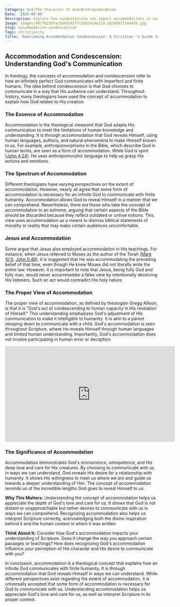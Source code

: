 ```yaml
---
Category: God/The Character of God/Anthropomorphism
Date: '2024-05-05'
Description: Explore how condescension can impact accommodations in various settings. Understand the dynamics of condescension within accommodations and its effects.
Image: images/90cf823d7ac5b45545f7c5b83414e218-20240927144455.jpg
Slug: accommodation-condescension
Tags: christianity
Title: 'Overcoming Accommodation Condescension: A Christian''s Guide to Embracing Humility'
---
```


## Accommodation and Condescension: Understanding God's Communication

In theology, the concepts of accommodation and condescension refer to how an infinitely perfect God communicates with imperfect and finite humans. The idea behind condescension is that God chooses to communicate in a way that His audience can understand. Throughout history, many theologians have used the concept of accommodation to explain how God relates to His creation.

### The Essence of Accommodation

Accommodation is the theological viewpoint that God adapts His communication to meet the limitations of human knowledge and understanding. It is through accommodation that God reveals Himself, using human languages, authors, and natural phenomena to make Himself known to us. For example, anthropomorphisms in the Bible, which describe God in human terms, are seen as a form of accommodation. While God is spirit ([John 4:24](https://www.bibleref.com/John/4/John-4-24.html)), He uses anthropomorphic language to help us grasp His actions and emotions.

### The Spectrum of Accommodation

Different theologians have varying perspectives on the extent of accommodation. However, nearly all agree that some form of accommodation is necessary for an infinite God to communicate with finite humanity. Accommodation allows God to reveal Himself in a manner that we can comprehend. Nevertheless, there are those who take the concept of accommodation to an extreme, arguing that certain aspects of the Bible should be discarded because they reflect outdated or untrue notions. This view uses accommodation as a means to dismiss biblical statements of morality or reality that may make certain audiences uncomfortable.

### Jesus and Accommodation

Some argue that Jesus also employed accommodation in His teachings. For instance, when Jesus referred to Moses as the author of the Torah ([Mark 10:5](https://www.bibleref.com/Mark/10/Mark-10-5.html); [John 5:46](https://www.bibleref.com/John/5/John-5-46.html)), it is suggested that He was accommodating the prevailing belief of that time, even though He knew Moses did not literally write the entire law. However, it is important to note that Jesus, being fully God and fully man, would never accommodate a false view by intentionally deceiving His listeners. Such an act would contradict His holy nature.

### The Proper View of Accommodation

The proper view of accommodation, as defined by theologian Gregg Allison, is that it is "God's act of condescending to human capacity in His revelation of Himself." This understanding emphasizes God's adjustment of His communication to make it intelligible to humanity. It is akin to a parent stooping down to communicate with a child. God's accommodation is seen throughout Scripture, where He reveals Himself through human languages and limited human understanding. Importantly, God's accommodation does not involve participating in human error or deception.


<iframe width="560" height="315" src="https://www.youtube.com/embed/HCo8nWzfFVc" frameborder="0" allow="autoplay; encrypted-media" allowfullscreen></iframe>


### The Significance of Accommodation

Accommodation demonstrates God's omniscience, omnipotence, and His deep love and care for His creatures. By choosing to communicate with us in ways we can understand, God reveals His desire for a relationship with humanity. It shows His willingness to meet us where we are and guide us towards a deeper understanding of Him. The concept of accommodation reminds us of the incredible lengths God goes to reveal Himself to us.

**Why This Matters:** Understanding the concept of accommodation helps us appreciate the depth of God's love and care for us. It shows that God is not distant or unapproachable but rather desires to communicate with us in ways we can comprehend. Recognizing accommodation also helps us interpret Scripture correctly, acknowledging both the divine inspiration behind it and the human context in which it was written.

**Think About It:** Consider how God's accommodation impacts your understanding of Scripture. Does it change the way you approach certain passages or teachings? How does recognizing God's accommodation influence your perception of His character and His desire to communicate with you?

In conclusion, accommodation is a theological concept that explains how an infinite God communicates with finite humanity. It is through accommodation that God reveals Himself in ways we can understand. While different perspectives exist regarding the extent of accommodation, it is universally accepted that some form of accommodation is necessary for God to communicate with us. Understanding accommodation helps us appreciate God's love and care for us, as well as interpret Scripture in its proper context.